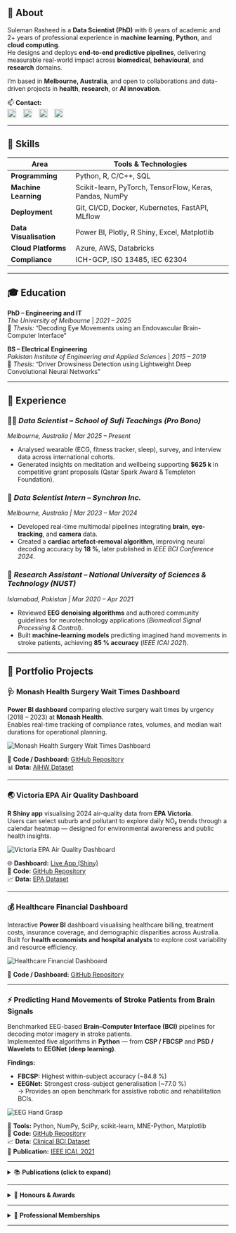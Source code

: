 ## 🧍 **About**

Suleman Rasheed is a **Data Scientist (PhD)** with 6 years of academic and 2+ years of professional experience in **machine learning**, **Python**, and **cloud computing**.  
He designs and deploys **end-to-end predictive pipelines**, delivering measurable real-world impact across **biomedical**, **behavioural**, and **research** domains.

I’m based in **Melbourne, Australia**, and open to collaborations and data-driven projects in **health**, **research**, or **AI innovation**.

📫 **Contact:**  
[<img src="https://img.shields.io/badge/Email-D14836?logo=gmail&logoColor=white" height="20">](mailto:SulemanRasheedEngr@gmail.com)
&nbsp;&nbsp;&nbsp;[<img src="https://img.shields.io/badge/LinkedIn-0077B5?logo=linkedin&logoColor=white" height="20">](https://www.linkedin.com/in/suleman-rasheed/)
&nbsp;&nbsp;&nbsp;[<img src="https://img.shields.io/badge/GitHub-171515?logo=github&logoColor=white" height="20">](https://github.com/SulemanRasheed)
&nbsp;&nbsp;&nbsp;[<img src="https://img.shields.io/badge/Google%20Scholar-4285F4?logo=google-scholar&logoColor=white" height="20">](https://scholar.google.com/citations?user=wUt7qi0AAAAJ&hl=en)


---

## 🧩 **Skills**

| **Area** | **Tools & Technologies** |
|-----------|--------------------------|
| **Programming** | Python, R, C/C++, SQL |
| **Machine Learning** | Scikit-learn, PyTorch, TensorFlow, Keras, Pandas, NumPy |
| **Deployment** | Git, CI/CD, Docker, Kubernetes, FastAPI, MLflow |
| **Data Visualisation** | Power BI, Plotly, R Shiny, Excel, Matplotlib |
| **Cloud Platforms** | Azure, AWS, Databricks |
| **Compliance** | ICH-GCP, ISO 13485, IEC 62304 |

---

## 🎓 **Education**

**PhD – Engineering and IT**  
*The University of Melbourne* | *2021 – 2025*  
📄 *Thesis:* “Decoding Eye Movements using an Endovascular Brain-Computer Interface”

**BS – Electrical Engineering**  
*Pakistan Institute of Engineering and Applied Sciences* | *2015 – 2019*  
📄 *Thesis:* “Driver Drowsiness Detection using Lightweight Deep Convolutional Neural Networks”

---

## 💼 **Experience**

### 🧘‍♂️ *Data Scientist – School of Sufi Teachings (Pro Bono)*  
*Melbourne, Australia | Mar 2025 – Present*  
- Analysed wearable (ECG, fitness tracker, sleep), survey, and interview data across international cohorts.  
- Generated insights on meditation and wellbeing supporting **\$625 k** in competitive grant proposals (Qatar Spark Award & Templeton Foundation).

### 🧠 *Data Scientist Intern – Synchron Inc.*  
*Melbourne, Australia | Mar 2023 – Mar 2024*  
- Developed real-time multimodal pipelines integrating **brain**, **eye-tracking**, and **camera** data.  
- Created a **cardiac artefact-removal algorithm**, improving neural decoding accuracy by **18 %**, later published in *IEEE BCI Conference 2024*.

### 🔬 *Research Assistant – National University of Sciences & Technology (NUST)*  
*Islamabad, Pakistan | Mar 2020 – Apr 2021*  
- Reviewed **EEG denoising algorithms** and authored community guidelines for neurotechnology applications (*Biomedical Signal Processing & Control*).  
- Built **machine-learning models** predicting imagined hand movements in stroke patients, achieving **85 % accuracy** (*IEEE ICAI 2021*).

---

## 🧠 **Portfolio Projects**

### 🩺 Monash Health Surgery Wait Times Dashboard  
**Power BI dashboard** comparing elective surgery wait times by urgency (2018 – 2023) at **Monash Health**.  
Enables real-time tracking of compliance rates, volumes, and median wait durations for operational planning.

![Monash Health Surgery Wait Times Dashboard](https://github.com/SulemanRasheed/SulemanRasheed.github.io/blob/main/images/Monash%20Health%20Surgery%20Wait%20Times%20Dashboard.png?raw=true)

🔗 **Code / Dashboard:** [GitHub Repository](https://github.com/SulemanRasheed/Monash-Health-Surgery-Wait-Times)  
📊 **Data:** [AIHW Dataset](https://www.aihw.gov.au/hospitals/latest-updates-and-downloads/data)

---

### 🌏 Victoria EPA Air Quality Dashboard  
**R Shiny app** visualising 2024 air-quality data from **EPA Victoria**.  
Users can select suburb and pollutant to explore daily NO₂ trends through a calendar heatmap — designed for environmental awareness and public health insights.

![Victoria EPA Air Quality Dashboard](https://github.com/SulemanRasheed/SulemanRasheed.github.io/blob/main/images/Victoria%20EPA%20Air%20Quality%20Dashboard.png?raw=true)

🌐 **Dashboard:** [Live App (Shiny)](https://sulemanrasheed.shinyapps.io/Victoria_Air_Quality_EPA_2024_Data/)  
💾 **Code:** [GitHub Repository](https://github.com/SulemanRasheed/VictoriaEPA-AirQuality)  
📈 **Data:** [EPA Dataset](https://discover.data.vic.gov.au/dataset/epa-air-watch-all-sites-air-quality-hourly-averages-yearly)

---

### 💰 Healthcare Financial Dashboard  
Interactive **Power BI** dashboard visualising healthcare billing, treatment costs, insurance coverage, and demographic disparities across Australia.  
Built for **health economists and hospital analysts** to explore cost variability and resource efficiency.

![Healthcare Financial Dashboard](https://github.com/SulemanRasheed/SulemanRasheed.github.io/blob/main/images/Healthcare%20Financial%20Dashboard.png?raw=true)

🔗 **Code / Dashboard:** [GitHub Repository](https://github.com/SulemanRasheed/Healthcare-Financial-Dashboard-PowerBI-Australia)

---

### ⚡ Predicting Hand Movements of Stroke Patients from Brain Signals  
Benchmarked EEG-based **Brain–Computer Interface (BCI)** pipelines for decoding motor imagery in stroke patients.  
Implemented five algorithms in **Python** — from **CSP / FBCSP** and **PSD / Wavelets** to **EEGNet (deep learning)**.

**Findings:**  
- **FBCSP:** Highest within-subject accuracy (~84.8 %)  
- **EEGNet:** Strongest cross-subject generalisation (~77.0 %)  
→ Provides an open benchmark for assistive robotic and rehabilitation BCIs.

![EEG Hand Grasp](https://github.com/SulemanRasheed/SulemanRasheed.github.io/blob/main/images/EEG%20Hand%20Grasp%20Classification%20.png?raw=true)

🧰 **Tools:** Python, NumPy, SciPy, scikit-learn, MNE-Python, Matplotlib  
💾 **Code:** [GitHub Repository](https://github.com/SulemanRasheed/EEG-HandGrasp-Classification)  
📈 **Data:** [Clinical BCI Dataset](https://github.com/5anirban9/Clinical-Brain-Computer-Interfaces-Challenge-WCCI-2020-Glasgow)  
📄 **Publication:** [IEEE ICAI, 2021](https://ieeexplore.ieee.org/document/9445231)

---

<details>
<summary>📚 <strong>Publications (click to expand)</strong></summary>

<br>

### 🧠 *Journal Articles*
- **Suleman Rasheed**, James Bennett, Peter Yoo, Anthony Burkitt, David Grayden  
  *Decoding Saccadic Eye Movements from Brain Signals Using an Endovascular Neural Interface.*  
  *Journal of Neural Engineering, 2025.* [DOI](https://iopscience.iop.org/article/10.1088/1741-2552/ae0f52)

- Wajid Mumtaz, **Suleman Rasheed**, Alina Irfan  
  *Review of Challenges Associated with EEG Artefact Removal Methods.*  
  *Biomedical Signal Processing and Control, 2021.* [DOI](https://doi.org/10.1016/j.bspc.2021.102741)

---

### 🎤 *Conference Papers*
- **Suleman Rasheed**, James Bennett, Peter Yoo, Nicholas Opie, Anthony Burkitt, David Grayden  
  *Comparing Cardiac Artefact Removal Algorithms for Endovascular BCI Recordings.*  
  *IEEE Winter BCI Conference, 2024.* [DOI](https://doi.org/10.1109/BCI60775.2024.10480513)

- **Suleman Rasheed**, Wajid Mumtaz  
  *Classification of Hand-Grasp Movements of Stroke Patients using EEG Data.*  
  *IEEE International Conference on Artificial Intelligence (ICAI), 2021.* [DOI](https://doi.org/10.1109/ICAI52203.2021.9445231)

---

### 🧩 *Abstracts / Posters*
- *Predicting Eye Movement Intentions from Brain Signals.* — ICNS NeuroEng Workshop, 2025  
- *Decoding Eye Movements from Brain Signals.* — IEEE EMBC, 2023  
- *Removing Cardiac Artefacts from Endovascular Interface Data.* — ICNS NeuroEng Workshop, 2023  

<br>
</details>

---

<details>
<summary>🏅 <strong>Honours & Awards</strong></summary>

<br>

- University of Melbourne Research Scholarship, ARC Top-Up Scholarship, and PhD Write-Up Award  
- Multiple international conference travel grants  
- Government of Pakistan Gold Medal for academic distinction in SSC and HSSC examinations  

<br>
</details>

---

<details>
<summary>👥 <strong>Professional Memberships</strong></summary>

<br>

- NeuroEng Australia  
- Graeme Clark Institute for Biomedical Engineering, The University of Melbourne  
- Brain–Computer Interface Society (BCI)  
- Institute of Electrical and Electronics Engineers (IEEE)  
- IEEE Engineering in Medicine and Biology Society (EMBS)  

<br>
</details>

---
